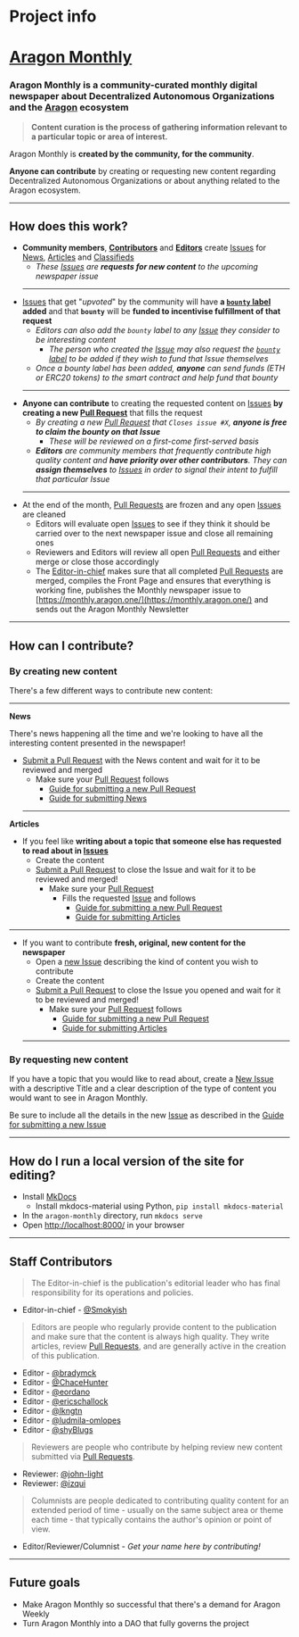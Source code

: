 # Project info

# [Aragon Monthly](https://monthly.aragon.one/)

### Aragon Monthly is **a community-curated monthly digital newspaper** about Decentralized Autonomous Organizations and the [Aragon](https://aragon.one) ecosystem

> **Content curation is the process of gathering information relevant to a particular topic or area of interest.**

Aragon Monthly is **created by the community, for the community**.

**Anyone can contribute** by creating or requesting new content regarding Decentralized Autonomous Organizations or about anything related to the Aragon ecosystem.
___
## How does this work?

- **Community members**, [**Contributors**](../contributors/contributors.md) and [**Editors**](../contributors/editors.md) create [Issues](https://github.com/aragon/aragon-monthly/issues) for [News](../news/index.md), [Articles](../articles/index.md) and [Classifieds](../classifieds/index.md)
    - _These [Issues](https://github.com/aragon/aragon-monthly/issues) are **requests for new content** to the upcoming newspaper issue_
    ___
- [Issues](https://github.com/aragon/aragon-monthly/issues) that get "_upvoted_" by the community will have **a [`bounty` label](https://github.com/aragon/aragon-monthly/labels/bounty) added** and that **`bounty`** will be **funded to incentivise fulfillment of that request**
    - _Editors can also add the `bounty` label to any [Issue](https://github.com/aragon/aragon-monthly/issues) they consider to be interesting content_
        - _The person who created the [Issue](https://github.com/aragon/aragon-monthly/issues) may also request the [`bounty` label](https://github.com/aragon/aragon-monthly/labels/bounty) to be added if they wish to fund that Issue themselves_
    - _Once a bounty label has been added, **anyone** can send funds (ETH or ERC20 tokens) to the smart contract and help fund that bounty_
    ___
- **Anyone can contribute** to creating the requested content on [Issues](https://github.com/aragon/aragon-monthly/issues) **by creating a new [Pull Request](https://github.com/aragon/aragon-monthly/pulls)** that fills the request
    - _By creating a new [Pull Request](https://github.com/aragon/aragon-monthly/pulls) that `Closes issue #X`, **anyone is free to claim the bounty on that Issue**_
        - _These will be reviewed on a first-come first-served basis_
    - _**Editors** are community members that frequently contribute high quality content and **have priority over other contributors**. They can **assign themselves** to [Issues](https://github.com/aragon/aragon-monthly/issues) in order to signal their intent to fulfill that particular Issue_
    ___
- At the end of the month, [Pull Requests](https://github.com/aragon/aragon-monthly/pulls) are frozen and any open [Issues](https://github.com/aragon/aragon-monthly/issues) are cleaned
    - Editors will evaluate open [Issues](https://github.com/aragon/aragon-monthly/issues) to see if they think it should be carried over to the next newspaper issue and close all remaining ones
    - Reviewers and Editors will review all open [Pull Requests](https://github.com/aragon/aragon-monthly/pulls) and either merge or close those accordingly
    - The [Editor-in-chief](#staff-contributors) makes sure that all completed [Pull Requests](https://github.com/aragon/aragon-monthly/pulls) are merged, compiles the Front Page and ensures that everything is working fine, publishes the Monthly newspaper issue to [https://monthly.aragon.one/](https://monthly.aragon.one/) and sends out the Aragon Monthly Newsletter
___
## How can I contribute?
### By creating new content
There's a few different ways to contribute new content:
  ___
**News**

There's news happening all the time and we're looking to have all the interesting content presented in the newspaper!

- [Submit a Pull Request](https://github.com/aragon/aragon-monthly/pulls) with the News content and wait for it to be reviewed and merged
    - Make sure your [Pull Request](https://github.com/aragon/aragon-monthly/pulls) follows
        - [Guide for submitting a new Pull Request](../guides/guide_for_submitting_a_new_pull_request.md)
        - [Guide for submitting News](../guides/guide_for_submitting_news.md)
  ___

**Articles**

- If you feel like **writing about a topic that someone else has requested to read about in [Issues](https://github.com/aragon/aragon-monthly/issues)**
    - Create the content
    - [Submit a Pull Request](https://github.com/aragon/aragon-monthly/pulls) to close the Issue and wait for it to be reviewed and merged!
        - Make sure your [Pull Request](https://github.com/aragon/aragon-monthly/pulls)
            - Fills the requested [Issue](https://github.com/aragon/aragon-monthly/issues) and follows
                - [Guide for submitting a new Pull Request](../guides/guide_for_submitting_a_new_pull_request.md)
                - [Guide for submitting Articles](../guides/guide_for_submitting_articles.md)
___
- If you want to contribute **fresh, original, new content for the newspaper**
    - Open a [new Issue](https://github.com/aragon/aragon-monthly/issues/new) describing the kind of content you wish to contribute
    - Create the content
    - [Submit a Pull Request](https://github.com/aragon/aragon-monthly/pulls) to close the Issue you opened and wait for it to be reviewed and merged!
        - Make sure your [Pull Request](https://github.com/aragon/aragon-monthly/pulls) follows
            - [Guide for submitting a new Pull Request](../guides/guide_for_submitting_a_new_pull_request.md)
            - [Guide for submitting Articles](../guides/guide_for_submitting_articles.md)
  ___
### By requesting new content
If you have a topic that you would like to read about, create a [New Issue](https://github.com/aragon/aragon-monthly/issues/new) with a descriptive Title and a clear description of the type of content you would want to see in Aragon Monthly.

Be sure to include all the details in the new [Issue](https://github.com/aragon/aragon-monthly/issues) as described in the [Guide for submitting a new Issue](../guides/guide_for_submitting_a_new_issue.md)
___
## How do I run a local version of the site for editing?

- Install [MkDocs](http://www.mkdocs.org/)
  - Install mkdocs-material using Python, `pip install mkdocs-material`
- In the `aragon-monthly` directory, run `mkdocs serve`
- Open [http://localhost:8000/](http://localhost:8000/) in your browser
___
## Staff Contributors
> The Editor-in-chief is the publication's editorial leader who has final responsibility for its operations and policies.

- Editor-in-chief - [@Smokyish](https://github.com/Smokyish)

> Editors are people who regularly provide content to the publication and make sure that the content is always high quality. They write articles, review [Pull Requests](https://github.com/aragon/aragon-monthly/pulls), and are generally active in the creation of this publication.

- Editor - [@bradymck](https://github.com/bradymck)
- Editor - [@ChaceHunter](https://github.com/ChaceHunter)
- Editor - [@eordano](https://github.com/eordano)
- Editor - [@ericschallock](https://github.com/ericschallock)
- Editor - [@lkngtn](https://github.com/lkngtn)
- Editor - [@ludmila-omlopes](https://github.com/ludmila-omlopes)
- Editor - [@shyBlugs](https://github.com/shyBlugs)

> Reviewers are people who contribute by helping review new content submitted via [Pull Requests](https://github.com/aragon/aragon-monthly/pulls).

- Reviewer: [@john-light](https://github.com/john-light)
- Reviewer: [@izqui](https://github.com/izqui)

> Columnists are people dedicated to contributing quality content for an extended period of time - usually on the same subject area or theme each time - that typically contains the author's opinion or point of view.

- Editor/Reviewer/Columnist - _Get your name here by contributing!_
___
## Future goals

- Make Aragon Monthly so successful that there's a demand for Aragon Weekly
- Turn Aragon Monthly into a DAO that fully governs the project
